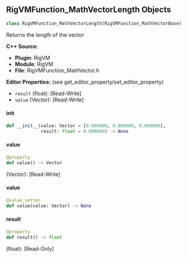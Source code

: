 ## RigVMFunction_MathVectorLength Objects

```python
class RigVMFunction_MathVectorLength(RigVMFunction_MathVectorBase)
```

Returns the length of the vector

**C++ Source:**

- **Plugin**: RigVM
- **Module**: RigVM
- **File**: RigVMFunction_MathVector.h

**Editor Properties:** (see get_editor_property/set_editor_property)

- ``result`` (float):  [Read-Write]
- ``value`` (Vector):  [Read-Write]

<a id="unreal.RigVMFunction_MathVectorLength.__init__"></a>

#### __init__

```python
def __init__(value: Vector = [0.000000, 0.000000, 0.000000],
             result: float = 0.000000) -> None
```

<a id="unreal.RigVMFunction_MathVectorLength.value"></a>

#### value

```python
@property
def value() -> Vector
```

(Vector):  [Read-Write]

<a id="unreal.RigVMFunction_MathVectorLength.value"></a>

#### value

```python
@value.setter
def value(value: Vector) -> None
```

<a id="unreal.RigVMFunction_MathVectorLength.result"></a>

#### result

```python
@property
def result() -> float
```

(float):  [Read-Only]

<a id="unreal.RigUnit_MathVectorLength"></a>